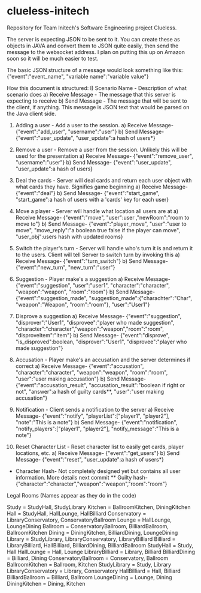 clueless-initech
================

Repository for Team Initech's Software Engineering project Clueless.

The server is expecting JSON to be sent to it. You can create these as objects in JAVA and convert them to JSON quite easily, 
then send the message to the websocket address. I plan on putting this up on Amazon soon so it will be much easier to test.

The basic JSON structure of a message would look something like this: 
{"event":"event_name", "variable name":"variable value"}

How this document is structured:
I) Scenario Name - Description of what scenario does
a) Receive Message - The message that this server is expecting to receive
b) Send Message - The message that will be sent to the client, if anything. This message is JSON text that would be parsed 
  on the Java client side.
  
1) Adding a user - Add a user to the session.
a) Receive Message- {"event":"add_user", "username":"user"}
b) Send Message- {"event":"user_update", "user_update":a hash of users*}

2) Remove a user - Remove a user from the session. Unlikely this will be used for the presentation
a) Receive Message- {"event":"remove_user", "username":"user"}
b) Send Message- {"event":"user_update", "user_update":a hash of users}

3) Deal the cards - Server will deal cards and return each user object with what cards they have. Signifies game beginning
a) Receive Message- {"event":"deal"}
b) Send Message- {"event":"start_game", "start_game":a hash of users with a 'cards' key for each user}

4) Move a player - Server will handle what location all users are at
a) Receive Message- {"event":"move", "user":user ,"newRoom":"room to move to"}
b) Send Message- {"event":"player_move", "user":"user to move", "move_reply":"a boolean true false if the player can move", "user_obj":users hash with updated rooms}

5) Switch the player's turn - Server will handle who's turn it is and return it to the users. Client will tell Server to switch turn by invoking this
a) Receive Message- {"event":"turn_switch"}
b) Send Message- {"event":"new_turn", "new_turn":"user"}

6) Suggestion - Player make's a suggestion
a) Receive Message- {"event":"suggestion", "user":"user1", "character":"character", "weapon":"weapon", "room":"room"}
b) Send Message- {"event":"suggestion_made", "suggestion_made":{"charachter":"Char", "weapon":"Weapon", "room":"room"}, "user":"User1"}

7) Disprove a suggestion
a) Receive Message- {"event":"suggestion", "disprover":"User1", "disprovee":"player who made suggestion", "character":"character","weapon":"weapon","room":"room", "disproveItem":"item"}
b) Send Message- {"event":"disprove", "is_disproved":boolean, "disprover":"User1", "disprovee":"player who made suggestion"}

8) Accusation - Player make's an accusation and the server determines if correct
a) Receive Message- {"event":"accusation", "character":"character", "weapon":"weapon", "room":"room", "user":"user making accusation"}
b) Send Message- {"event":"accusation_result", "accusation_result":"boolean if right or not", "answer":a hash of guilty cards**, "user":"user making accusation"}

9) Notification - Client sends a notification to the server
a) Receive Message- {"event":"notify", "playerList":["player1", "player2"], "note":"This is a note"}
b) Send Message- {"event":"notification", "notify_players":["player1", "player2"], "notify_message":"This is a note"}

10) Reset Character List - Reset character list to easily get cards, player locations, etc.
a) Receive Message- {"event":"get_users"}
b) Send Message- {"event":"reset", "user_update":a hash of users*}

* Character Hash- Not completely designed yet but contains all user information. More details next commit
** Guilty hash- {"character":"character","weapon":"weapon","room":"room"}


Legal Rooms (Names appear as they do in the code)

  <Rooms>
  Study = StudyHall, StudyLibrary
  Kitchen = BallroomKitchen, DiningKitchen
  Hall = StudyHall, HallLounge, HallBilliard
  Conservatory = LibraryConservatory, ConservatoryBallroom
  Lounge = HallLounge, LoungeDining
  Ballroom = ConservatoryBallroom, BilliardBallroom, BallroomKitchen
  Dining = DiningKitchen, BilliardDining, LoungeDining
  Library = StudyLibrary, LibraryConservatory, LibraryBilliard
  Billiard = LibraryBilliard, HallBilliard, BilliardDining, BilliardBallroom

  <Halls>
  StudyHall = Study, Hall
  HallLounge = Hall, Lounge
  LibraryBilliard = Library, Billiard
  BilliardDining = Billiard, Dining
  ConservatoryBallroom = Conservatory, Ballroom
  BallroomKitchen = Ballroom, Kitchen
  StudyLibrary = Study, Library
  LibraryConservatory = Library, Conservatory
  HallBilliard = Hall, Billiard
  BilliardBallroom = Billiard, Ballroom
  LoungeDining = Lounge, Dining
  DiningKitchen = Dining, Kitchen
